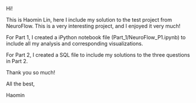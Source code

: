 Hi!

This is Haomin Lin, here I include my solution to the test project from NeuroFlow. This is a very interesting project, and I enjoyed it very much!

For Part 1, I created a iPython notebook file (Part_1/NeuroFlow_P1.ipynb) to include all my analysis and corresponding visualizations. 

For Part 2, I created a SQL file to include my solutions to the three questions in Part 2.

Thank you so much!

All the best,

Haomin
